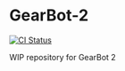 # GearBot-2

[![CI Status](https://img.shields.io/github/workflow/status/gearbot/GearBot-2/CI/main?style=flat-square)](https://github.com/gearbot/GearBot-2/workflows/test.yml)

WIP repository for GearBot 2
